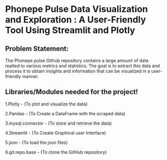 # **Phonepe Pulse Data Visualization and Exploration : A User-Friendly Tool Using Streamlit and Plotly**

## Problem Statement: 
The Phonepe pulse Github repository contains a large amount of data realted to various metrics and statistics. The goal is to extract this data and process it to obtain insights and information that can be visualized in a user-friendly manner.

## **Libraries/Modules needed for the project!**

1.Plotly - (To plot and visualize the data)

2.Pandas - (To Create a DataFrame with the scraped data)

3.mysql.connector - (To store and retrieve the data)

4.Streamlit - (To Create Graphical user Interface)

5.json - (To load the json files)

6.git.repo.base - (To clone the GitHub repository)
